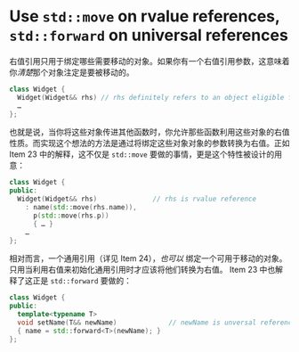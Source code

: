 # Use `std::move` on rvalue references, `std::forward` on universal references

右值引用只用于绑定哪些需要移动的对象。如果你有一个右值引用参数，这意味着你*清楚*那个对象注定是要被移动的。

```cpp
class Widget {
  Widget(Widget&& rhs) // rhs definitely refers to an object eligible for moving
  …
};
```

也就是说，当你将这些对象传进其他函数时，你允许那些函数利用这些对象的右值性质。而实现这个想法的方法是通过将绑定这些对象对象的参数转换为右值。正如
Item 23 中的解释，这不仅是 `std::move` 要做的事情，更是这个特性被设计的用意：

```cpp
class Widget {
public:
  Widget(Widget&& rhs)              // rhs is rvalue reference
    : name(std::move(rhs.name)),
      p(std::move(rhs.p))
      { … }
    …
};
```

相对而言，一个通用引用（详见 Item 24），*也可以*
绑定一个可用于移动的对象。只用当利用右值来初始化通用引用时才应该将他们转换为右值。 Item 23 中也解释了这正是
`std::forward` 要做的：

```cpp
class Widget {
public:
  template<typename T>
  void setName(T&& newName)             // newName is unversal reference
  { name = std::forward<T>(newName); }
};
```


